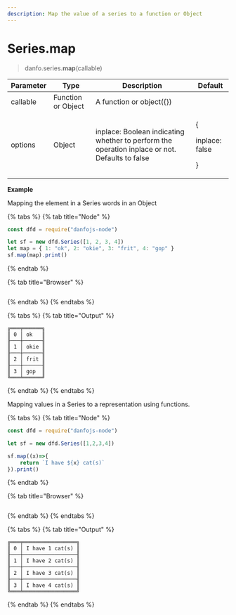 ```yaml
---
description: Map the value of a series to a function or Object
---
```


# Series.map

> danfo.series.**map**(callable)

| Parameter | Type               | Description                                                                                    | Default                               |
| --------- | ------------------ | ---------------------------------------------------------------------------------------------- | ------------------------------------- |
| callable  | Function or Object | A function or object({})                                                                       |                                       |
| options   | Object             | inplace: Boolean indicating whether to perform the operation inplace or not. Defaults to false | <p>{</p><p>inplace: false</p><p>}</p> |

**Example**

Mapping the element in a Series words in an Object

{% tabs %}
{% tab title="Node" %}
```javascript
const dfd = require("danfojs-node")

let sf = new dfd.Series([1, 2, 3, 4])
let map = { 1: "ok", 2: "okie", 3: "frit", 4: "gop" }
sf.map(map).print()
```
{% endtab %}

{% tab title="Browser" %}
```
```
{% endtab %}
{% endtabs %}

{% tabs %}
{% tab title="Output" %}
```
╔═══╤══════╗
║ 0 │ ok   ║
╟───┼──────╢
║ 1 │ okie ║
╟───┼──────╢
║ 2 │ frit ║
╟───┼──────╢
║ 3 │ gop  ║
╚═══╧══════╝
```
{% endtab %}
{% endtabs %}

Mapping values in a Series to a representation using functions.

{% tabs %}
{% tab title="Node" %}
```javascript
const dfd = require("danfojs-node")

let sf = new dfd.Series([1,2,3,4])

sf.map((x)=>{
    return `I have ${x} cat(s)`
}).print()
```
{% endtab %}

{% tab title="Browser" %}
```
```
{% endtab %}
{% endtabs %}

{% tabs %}
{% tab title="Output" %}
```
╔═══╤═════════════════╗
║ 0 │ I have 1 cat(s) ║
╟───┼─────────────────╢
║ 1 │ I have 2 cat(s) ║
╟───┼─────────────────╢
║ 2 │ I have 3 cat(s) ║
╟───┼─────────────────╢
║ 3 │ I have 4 cat(s) ║
╚═══╧═════════════════╝
```
{% endtab %}
{% endtabs %}
